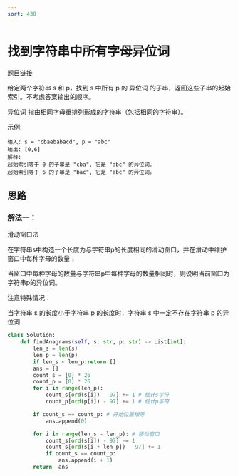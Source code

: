 ```yaml
---
sort: 438
---
```

# 找到字符串中所有字母异位词

[题目链接](https://leetcode-cn.com/problems/find-all-anagrams-in-a-string/)


给定两个字符串 s 和 p，找到 s 中所有 p 的 异位词 的子串，返回这些子串的起始索引。不考虑答案输出的顺序。

异位词 指由相同字母重排列形成的字符串（包括相同的字符串）。

示例:
```
输入: s = "cbaebabacd", p = "abc"
输出: [0,6]
解释:
起始索引等于 0 的子串是 "cba", 它是 "abc" 的异位词。
起始索引等于 6 的子串是 "bac", 它是 "abc" 的异位词。
```


## 思路

### 解法一：
滑动窗口法

在字符串s中构造一个长度为与字符串p的长度相同的滑动窗口，并在滑动中维护窗口中每种字母的数量；

当窗口中每种字母的数量与字符串p中每种字母的数量相同时，则说明当前窗口为字符串p的异位词。

注意特殊情况：

当字符串 s 的长度小于字符串 p 的长度时，字符串 s 中一定不存在字符串 p 的异位词
```python
class Solution:
    def findAnagrams(self, s: str, p: str) -> List[int]:
        len_s = len(s)
        len_p = len(p)
        if len_s < len_p:return []
        ans = []
        count_s = [0] * 26
        count_p = [0] * 26
        for i in range(len_p):
            count_s[ord(s[i]) - 97] += 1 # 统计s字符
            count_p[ord(p[i]) - 97] += 1 # 统计p字符

        if count_s == count_p: # 开始位置相等
            ans.append(0)

        for i in range(len_s - len_p): # 移动窗口
            count_s[ord(s[i]) - 97] -= 1
            count_s[ord(s[i + len_p]) - 97] += 1
            if count_s == count_p:
                ans.append(i + 1)
        return  ans
```

